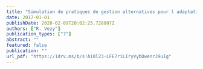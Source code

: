 ```yaml
---
title: "Simulation de pratiques de gestion alternatives pour l adaptation des plantations perennes aux changements globaux"
date: 2017-01-01
publishDate: 2020-02-09T20:02:25.728807Z
authors: ["R. Vezy"]
publication_types: ["7"]
abstract: ""
featured: false
publication: ""
url_pdf: "https://1drv.ms/b/s!Ai0l23-LFE7riLIryVybDwenrJ9uIg"
---
```



